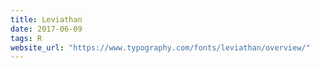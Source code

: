 ```yaml
---
title: Leviathan
date: 2017-06-09
tags: R
website_url: "https://www.typography.com/fonts/leviathan/overview/"
---
```

